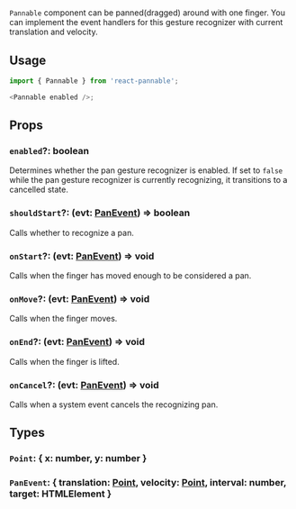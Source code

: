 # <Pannable />

`Pannable` component can be panned(dragged) around with one finger. You can implement the event handlers for this gesture recognizer with current translation and velocity.

## Usage

```js
import { Pannable } from 'react-pannable';

<Pannable enabled />;
```

## Props

### `enabled`?: boolean

Determines whether the pan gesture recognizer is enabled. If set to `false` while the pan gesture recognizer is currently recognizing, it transitions to a cancelled state.

### `shouldStart`?: (evt: [PanEvent](#types)) => boolean

Calls whether to recognize a pan.

### `onStart`?: (evt: [PanEvent](#types)) => void

Calls when the finger has moved enough to be considered a pan.

### `onMove`?: (evt: [PanEvent](#types)) => void

Calls when the finger moves.

### `onEnd`?: (evt: [PanEvent](#types)) => void

Calls when the finger is lifted.

### `onCancel`?: (evt: [PanEvent](#types)) => void

Calls when a system event cancels the recognizing pan.

## Types

### `Point`: { x: number, y: number }

### `PanEvent`: { translation: [Point](#types), velocity: [Point](#types), interval: number, target: HTMLElement }
